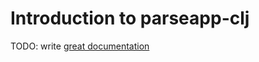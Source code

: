 # Introduction to parseapp-clj

TODO: write [great documentation](http://jacobian.org/writing/great-documentation/what-to-write/)
